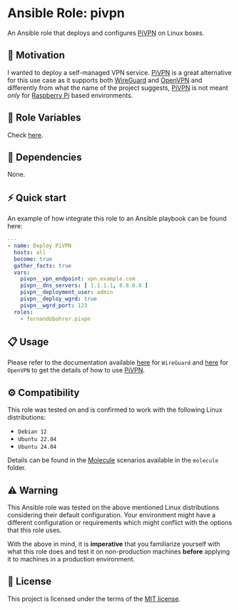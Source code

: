 # Ansible Role: pivpn

An Ansible role that deploys and configures [PiVPN][01] on Linux boxes.

## 🚀 Motivation

I wanted to deploy a self-managed VPN service. [PiVPN][01] is a great alternative for this use case as it supports both [WireGuard][02] and [OpenVPN][03] and differently from what the name of the project suggests, [PiVPN][01] is not meant *only* for [Raspberry Pi][04] based environments.

## 📑 Role Variables

Check [here][05].

## 🧰 Dependencies

None.

## ⚡ Quick start

An example of how integrate this role to an Ansible playbook can be found here:

```yml
---
- name: Deploy PiVPN
  hosts: all
  become: true
  gather_facts: true
  vars:
    pivpn__vpn_endpoint: vpn.example.com
    pivpn__dns_servers: [ 1.1.1.1, 8.8.8.8 ]
    pivpn__deployment_user: admin
    pivpn__deploy_wgrd: true
    pivpn__wgrd_port: 123
  roles:
    - fernandobohrer.pivpn
```

## 📋 Usage

Please refer to the documentation available [here][06] for `WireGuard` and [here][07] for `OpenVPN` to get the details of how to use [PiVPN][01].

## ⚙️ Compatibility

This role was tested on and is confirmed to work with the following Linux distributions:

- `Debian 12`
- `Ubuntu 22.04`
- `Ubuntu 24.04`

Details can be found in the [Molecule][08] scenarios available in the `molecule` folder.

## ⚠️ Warning

This Ansible role was tested on the above mentioned Linux distributions considering their default configuration. Your environment might have a different configuration or requirements which might conflict with the options that this role uses.

With the above in mind, it is **imperative** that you familiarize yourself with what this role does and test it on non-production machines **before** applying it to machines in a production environment.

## 📝 License

This project is licensed under the terms of the [MIT license][09].

[01]: https://www.pivpn.io/
[02]: https://www.wireguard.com/
[03]: https://openvpn.net/
[04]: https://www.raspberrypi.com/
[05]: defaults/main.yml
[06]: https://docs.pivpn.io/wireguard/
[07]: https://docs.pivpn.io/openvpn/
[08]: https://github.com/fernandobohrer/ansible-molecule-scenarios
[09]: /LICENSE
